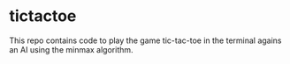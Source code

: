 # tictactoe
This repo contains code to play the game tic-tac-toe in the terminal agains an AI using the minmax algorithm.
